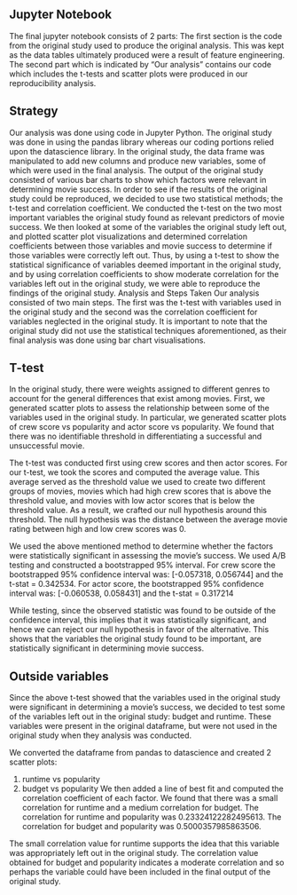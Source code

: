 
## Jupyter Notebook

The final jupyter notebook consists of 2 parts: The first section is the code from the original study used to produce the original analysis. This was kept as the data tables ultimately produced were a result of feature engineering. The second part which is indicated by “Our analysis” contains our code which includes the t-tests and scatter plots were produced in our reproducibility analysis. 

## Strategy

Our analysis was done using code in Jupyter Python. The original study was done in using the pandas library whereas our coding portions relied upon the datascience library. In the original study, the data frame was manipulated to add new columns and produce new variables, some of which were used in the final analysis. The output of the original study consisted of various bar charts to show which factors were relevant in determining movie success.
In order to see if the results of the original study could be reproduced, we decided to use two statistical methods; the t-test and correlation coefficient. We conducted the t-test on the two most important variables the original study found as relevant predictors of movie success. We then looked at some of the variables the original study left out, and plotted scatter plot visualizations and determined correlation coefficients between those variables and movie success to determine if those variables were correctly left out. Thus, by using a t-test to show the statistical significance of variables deemed important in the original study, and by using correlation coefficients to show moderate correlation for the variables left out in the original study, we were able to reproduce the findings of the original study. 
Analysis and Steps Taken
Our analysis consisted of two main steps. The first was the t-test with variables used in the original study and the second was the correlation coefficient for variables neglected in the original study. It is important to note that the original study did not use the statistical techniques aforementioned, as their final analysis was done using bar chart visualisations. 



## T-test

In the original study, there were weights assigned to different genres to account for the general differences that exist among movies. First, we generated scatter plots to assess the relationship between some of the variables used in the original study. In particular, we generated scatter plots of crew score vs popularity and actor score vs popularity. We found that there was no identifiable threshold in differentiating a successful and unsuccessful movie. 

The t-test was conducted first using crew scores and then actor scores. For our t-test, we took the scores and computed the average value. This average served as the threshold value we used to create two different groups of movies, movies which had high crew scores that is above the threshold value, and movies with low actor scores that is below the threshold value. As a result, we crafted our null hypothesis around this threshold. The null hypothesis was the distance between the average movie rating between high and low crew scores was 0. 

We used the above mentioned method to determine whether the factors were statistically significant in assessing the movie’s success. We used A/B testing and constructed a bootstrapped 95% interval. 
For crew score the bootstrapped 95% confidence interval was:
[-0.057318, 0.056744] and the t-stat = 0.342534. 
For actor score, the bootstrapped 95% confidence interval was:
[-0.060538, 0.058431] and the t-stat = 0.317214

While testing, since the observed statistic was found to be outside of the confidence interval, this implies that it was statistically significant, and hence we can reject our null hypothesis in favor of the alternative. This shows that the variables the original study found to be important, are statistically significant in determining movie success. 


## Outside variables

Since the above t-test showed that the variables used in the original study were significant in determining a movie’s success, we decided to test some of the variables left out in the original study: budget and runtime. These variables were present in the original dataframe, but were not used in the original study when they analysis was conducted.

We converted the dataframe from pandas to datascience and created 2 scatter plots: 
1) runtime vs popularity 
2) budget vs popularity
We then added a line of best fit and computed the correlation coefficient of each factor. We found that there was a small correlation for runtime and a medium correlation for budget.
The correlation for runtime and popularity was 0.23324122282495613.
The correlation for budget and popularity was 0.5000357985863506.

The small correlation value for runtime supports the idea that this variable was appropriately left out in the original study. The correlation value obtained for budget and popularity indicates a moderate correlation and so perhaps the variable could have been included in the final output of the original study.



```python

```
